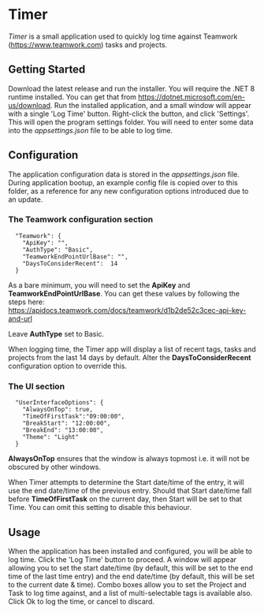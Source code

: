 ﻿
# Timer

*Timer* is a small application used to quickly log time against Teamwork (https://www.teamwork.com) tasks and projects.

## Getting Started
Download the latest release and run the installer. You will require the .NET 8 runtime installed. You can get that from https://dotnet.microsoft.com/en-us/download.
Run the installed application, and a small window will appear with a single 'Log Time' button. Right-click the button, and click 'Settings'. This will open the program settings folder. You will need to enter some data into the *appsettings.json* file to be able to log time.

## Configuration

The application configuration data is stored in the *appsettings.json* file.
During application bootup, an example config file is copied over to this folder, as a reference for any new configuration options introduced due to an update.

### The Teamwork configuration section
```
  "Teamwork": {
    "ApiKey": "",
    "AuthType": "Basic",
    "TeamworkEndPointUrlBase": "",
    "DaysToConsiderRecent":  14
  }
```

As a bare minimum, you will need to set the **ApiKey** and **TeamworkEndPointUrlBase**. You can get these values by following the steps here: 
https://apidocs.teamwork.com/docs/teamwork/d1b2de52c3cec-api-key-and-url

Leave **AuthType** set to Basic.

When logging time, the Timer app will display a list of recent tags, tasks and projects from the last 14 days by default. Alter the **DaysToConsiderRecent** configuration option to override this.

### The UI section

```
  "UserInterfaceOptions": {
    "AlwaysOnTop": true,
    "TimeOfFirstTask":"09:00:00",
    "BreakStart": "12:00:00",
    "BreakEnd": "13:00:00",
    "Theme": "Light"
  }
  ```

**AlwaysOnTop** ensures that the window is always topmost i.e. it will not be obscured by other windows.

When Timer attempts to determine the Start date/time of the entry, it will use the end date/time of the previous entry. Should that Start date/time fall before **TimeOfFirstTask** on the current day, then Start will be set to that Time. You can omit this setting to disable this behaviour.

## Usage
When the application has been installed and configured, you will be able to log time. Click the 'Log Time' button to proceed. A window will appear allowing you to set the start date/time (by default, this will be set to the end time of the last time entry) and the end date/time (by default, this will be set to the current date & time). Combo boxes allow you to set the Project and Task to log time against, and a list of multi-selectable tags is available also. Click Ok to log the time, or cancel to discard.

